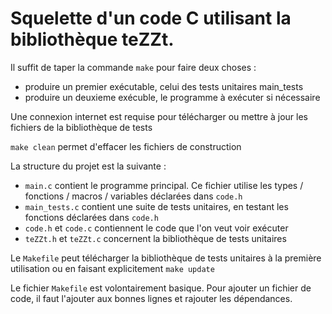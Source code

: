 # Squelette d'un code C utilisant la bibliothèque teZZt.


Il suffit de taper la commande `make`
pour faire deux choses :
* produire un premier exécutable, celui des tests unitaires main_tests
* produire un deuxieme exécuble, le programme à exécuter si nécessaire

Une connexion internet est requise pour télécharger ou mettre à jour les fichiers de la bibliothèque de tests

`make clean` permet d'effacer les fichiers de construction

La structure du projet est la suivante :
* `main.c` contient le programme principal. Ce fichier utilise les types / fonctions / macros / variables déclarées dans `code.h`
* `main_tests.c` contient une suite de tests unitaires, en testant les fonctions déclarées dans `code.h`
* `code.h` et `code.c` contiennent le code que l'on veut voir exécuter
* `teZZt.h` et `teZZt.c` concernent la bibliothèque de tests unitaires

Le `Makefile` peut télécharger la bibliothèque de tests unitaires à la première utilisation ou en faisant explicitement
`make update`

Le fichier `Makefile` est volontairement basique. Pour ajouter un fichier de code, 
il faut l'ajouter aux bonnes lignes et rajouter les dépendances.
